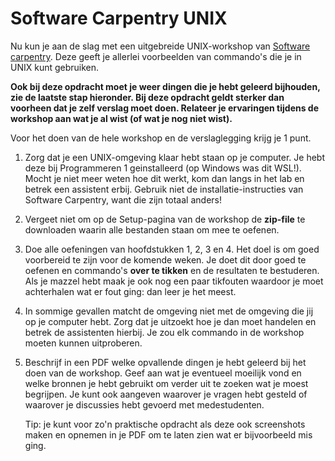 # Software Carpentry UNIX

Nu kun je aan de slag met een uitgebreide UNIX-workshop van [Software carpentry](https://swcarpentry.github.io/shell-novice/). Deze geeft je allerlei voorbeelden van commando's die je in UNIX kunt gebruiken.

**Ook bij deze opdracht moet je weer dingen die je hebt geleerd bijhouden, zie de laatste stap hieronder. Bij deze opdracht geldt sterker dan voorheen dat je zelf verslag moet doen. Relateer je ervaringen tijdens de workshop aan wat je al wist (of wat je nog niet wist).**

Voor het doen van de hele workshop en de verslaglegging krijg je 1 punt.

1.  Zorg dat je een UNIX-omgeving klaar hebt staan op je computer. Je hebt deze bij Programmeren 1 geinstalleerd (op Windows was dit WSL!). Mocht je niet meer weten hoe dit werkt, kom dan langs in het lab en betrek een assistent erbij. Gebruik niet de installatie-instructies van Software Carpentry, want die zijn totaal anders!

2.  Vergeet niet om op de Setup-pagina van de workshop de **zip-file** te downloaden waarin alle bestanden staan om mee te oefenen.

3.  Doe alle oefeningen van hoofdstukken 1, 2, 3 en 4. Het doel is om goed voorbereid te zijn voor de komende weken. Je doet dit door goed te oefenen en commando's **over te tikken** en de resultaten te bestuderen. Als je mazzel hebt maak je ook nog een paar tikfouten waardoor je moet achterhalen wat er fout ging: dan leer je het meest.

4.  In sommige gevallen matcht de omgeving niet met de omgeving die jij op je computer hebt. Zorg dat je uitzoekt hoe je dan moet handelen en betrek de assistenten hierbij. Je zou elk commando in de workshop moeten kunnen uitproberen.

3.  Beschrijf in een PDF welke opvallende dingen je hebt geleerd bij het doen van de workshop. Geef aan wat je eventueel moeilijk vond en welke bronnen je hebt gebruikt om verder uit te zoeken wat je moest begrijpen. Je kunt ook aangeven waarover je vragen hebt gesteld of waarover je discussies hebt gevoerd met medestudenten.

    Tip: je kunt voor zo'n praktische opdracht als deze ook screenshots maken en opnemen in je PDF om te laten zien wat er bijvoorbeeld mis ging.
